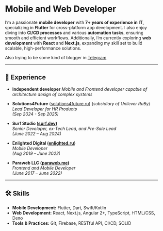 # Mobile and Web Developer

I’m a passionate **mobile developer** with **7+ years of experience in IT**, specializing in **Flutter** for cross-platform app development. I also enjoy diving into **CI/CD processes** and various **automation tasks**, ensuring smooth and efficient workflows. Additionally, I’m currently exploring **web development** with **React** and **Next.js**, expanding my skill set to build scalable, high-performance solutions.

Also trying to be some kind of blogger in [Telegram](https://t.me/plastic_spraying)

---

## 📂 Experience
- **Independent developer**
 *Mobile and Frontend developer capable of architecture design of complex systems*

- **Solutions4Future** ([solutions4future.ru](https://solutions4future.ru)) (*subsidiary of Unilever RuBy*)  
  *Lead Developer for HR Products*  
  *(Sep 2024 - Sep 2025)*

- **Surf Studio ([surf.dev](https://surf.dev))**  
  *Senior Developer, ex-Tech Lead, and Pre-Sale Lead*  
  *(June 2022 – Aug 2024)*

- **Enlighted Digital ([enlighted.ru](https://enlighted.ru))**  
  *Mobile Developer*  
  *(Aug 2019 – June 2022)*

- **Paraweb LLC ([paraweb.me](https://paraweb.me))**  
  *Frontend and Mobile Developer*  
  *(June 2017 – June 2022)*

---

## 🛠️ Skills

- **Mobile Development:** Flutter, Dart, Swift/Kotlin  
- **Web Development:** React, Next.js, Angular 2+, TypeScript, HTML/CSS, Deno  
- **Tools & Practices:** Git, Firebase, RESTful API, CI/CD, SOLID  
